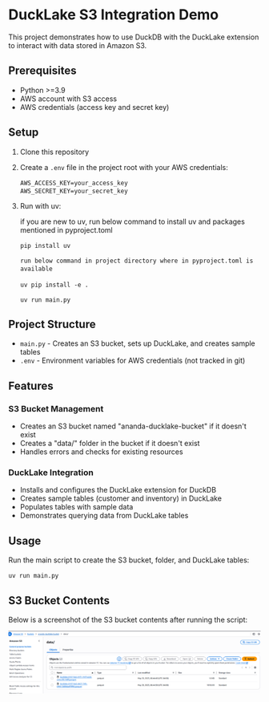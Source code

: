 # DuckLake S3 Integration Demo

This project demonstrates how to use DuckDB with the DuckLake extension to interact with data stored in Amazon S3.

## Prerequisites

- Python >=3.9
- AWS account with S3 access
- AWS credentials (access key and secret key)

## Setup

1. Clone this repository
2. Create a `.env` file in the project root with your AWS credentials:
   ```
   AWS_ACCESS_KEY=your_access_key
   AWS_SECRET_KEY=your_secret_key
   ```
3. Run with uv:

   if you are new to uv, run below command to install uv and packages mentioned in pyproject.toml

   ```
   pip install uv
   ```
   
   ```
   run below command in project directory where in pyproject.toml is available
   
   uv pip install -e .
   ```

   ```
   uv run main.py
   ```

## Project Structure

- `main.py` - Creates an S3 bucket, sets up DuckLake, and creates sample tables
- `.env` - Environment variables for AWS credentials (not tracked in git)

## Features

### S3 Bucket Management

- Creates an S3 bucket named "ananda-ducklake-bucket" if it doesn't exist
- Creates a "data/" folder in the bucket if it doesn't exist
- Handles errors and checks for existing resources

### DuckLake Integration

- Installs and configures the DuckLake extension for DuckDB
- Creates sample tables (customer and inventory) in DuckLake
- Populates tables with sample data
- Demonstrates querying data from DuckLake tables

## Usage

Run the main script to create the S3 bucket, folder, and DuckLake tables:

```
uv run main.py
```

## S3 Bucket Contents

Below is a screenshot of the S3 bucket contents after running the script:

![S3 Bucket Contents](S3_databucket_contents.png)

